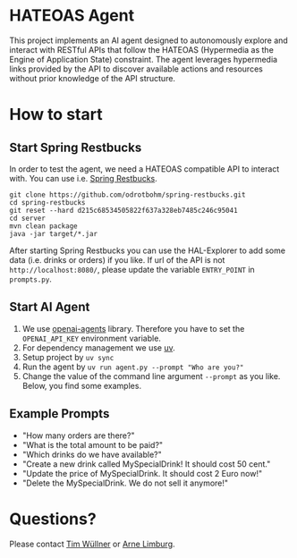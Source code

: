 # HATEOAS Agent
This project implements an AI agent designed to autonomously explore and interact with RESTful APIs that follow the HATEOAS (Hypermedia as the Engine of Application State) constraint. The agent leverages hypermedia links provided by the API to discover available actions and resources without prior knowledge of the API structure.

# How to start
## Start Spring Restbucks
In order to test the agent, we need a HATEOAS compatible API to interact with. You can use i.e. [Spring Restbucks](https://github.com/odrotbohm/spring-restbucks).
```
git clone https://github.com/odrotbohm/spring-restbucks.git
cd spring-restbucks
git reset --hard d215c68534505822f637a328eb7485c246c95041
cd server
mvn clean package
java -jar target/*.jar
```
After starting Spring Restbucks you can use the HAL-Explorer to add some data (i.e. drinks or orders) if you like. If url of the API is not `http://localhost:8080/`, please update the variable `ENTRY_POINT` in `prompts.py`.

## Start AI Agent
1. We use [openai-agents](https://github.com/openai/openai-agents-python) library. Therefore you have to set the `OPENAI_API_KEY` environment variable.
2. For dependency management we use [uv](https://docs.astral.sh/uv/getting-started/).
3. Setup project by `uv sync`
4. Run the agent by `uv run agent.py --prompt "Who are you?"`
5. Change the value of the command line argument `--prompt` as you like. Below, you find some examples.

## Example Prompts
* "How many orders are there?"
* "What is the total amount to be paid?"
* "Which drinks do we have available?"
* "Create a new drink called MySpecialDrink! It should cost 50 cent."
* "Update the price of MySpecialDrink. It should cost 2 Euro now!" 
* "Delete the MySpecialDrink. We do not sell it anymore!"

# Questions?
Please contact [Tim Wüllner](https://www.linkedin.com/in/tim-wuellner/) or [Arne Limburg](https://www.linkedin.com/in/arnelimburg/).